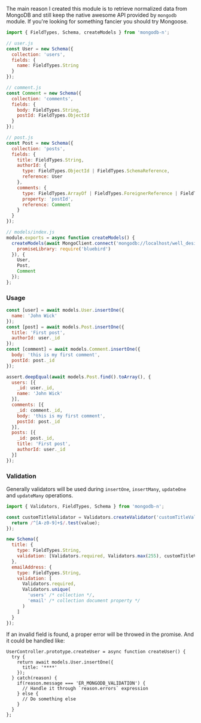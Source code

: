 The main reason I created this module is to retrieve normalized data from MongoDB and still keep the native awesome API provided by `mongodb` module. If you're looking for something fancier you should try Mongoose.

```js
import { FieldTypes, Schema, createModels } from 'mongodb-n';

// user.js
const User = new Schema({
  collection: 'users',
  fields: {
    name: FieldTypes.String
  }
});

// comment.js
const Comment = new Schema({
  collection: 'comments',
  fields: {
    body: FieldTypes.String,
    postId: FieldTypes.ObjectId
  }
});

// post.js
const Post = new Schema({
  collection: 'posts',
  fields: {
    title: FieldTypes.String,
    authorId: {
      type: FieldTypes.ObjectId | FieldTypes.SchemaReference,
      reference: User
    },
    comments: {
      type: FieldTypes.ArrayOf | FieldTypes.ForeignerReference | FieldTypes.ObjectId,
      property: 'postId',
      reference: Comment
    }
  }
});

// models/index.js
module.exports = async function createModels() {
  createModels(await MongoClient.connect('mongodb://localhost/well_designed_db', {
    promiseLibrary: require('bluebird')
  }), {
    User,
    Post,
    Comment
  });
};
```

### Usage
```js
const [user] = await models.User.insertOne({
  name: 'John Wick'
});
const [post] = await models.Post.insertOne({
  title: 'First post',
  authorId: user._id
});
const [comment] = await models.Comment.insertOne({
  body: 'this is my first comment',
  postId: post._id
});

assert.deepEqual(await models.Post.find().toArray(), {
  users: [{
    _id: user._id,
    name: 'John Wick'
  }],
  comments: [{
    _id: comment._id,
    body: 'this is my first comment',
    postId: post._id
  }],
  posts: [{
    _id: post._id,
    title: 'First post',
    authorId: user._id
  }]
});
```

### Validation

Generally validators will be used during `insertOne`, `insertMany`, `updateOne` and `updateMany` operations.

```js
import { Validators, FieldTypes, Schema } from 'mongodb-n';

const customTitleValidator = Validators.createValidator('customTitleValidator', function(field, value) {
  return /^[A-z0-9]+$/.test(value);
});

new Schema({
  title: {
    type: FieldTypes.String,
    validation: [Validators.required, Validators.max(255), customTitleValidator]
  },
  emailAddress: {
    type: FieldTypes.String,
    validation: [
      Validators.required,
      Validators.unique(
        'users' /* collection */,
        'email' /* collection document property */
      )
    ]
  }
});
```

If an invalid field is found, a proper error will be throwed in the promise. And it could be handled like:
```
UserController.prototype.createUser = async function createUser() {
  try {
    return await models.User.insertOne({
      title: '****'
    });
  } catch(reason) {
    if(reason.message === 'ER_MONGODB_VALIDATION') {
      // Handle it through `reason.errors` expression
    } else {
      // Do something else
    }
  }
};
```
